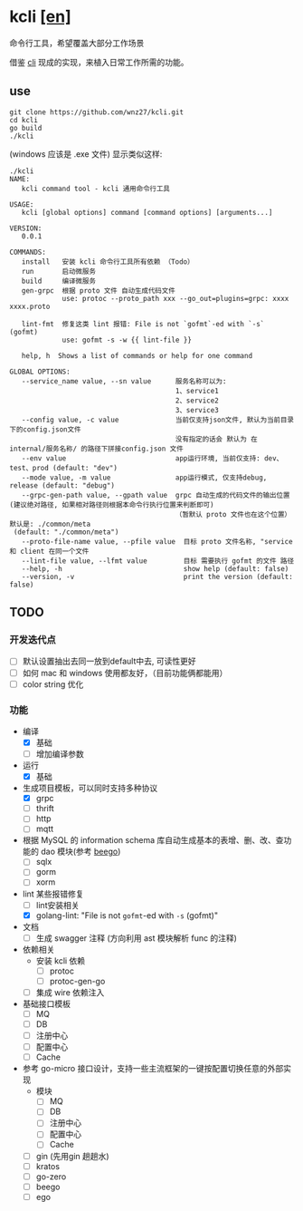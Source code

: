 # kcli  [[en]](README_en.md)
命令行工具，希望覆盖大部分工作场景

借鉴 [cli](https://github.com/urfave/cli) 现成的实现，来植入日常工作所需的功能。

## use
```shell
git clone https://github.com/wnz27/kcli.git
cd kcli
go build
./kcli
```
(windows 应该是 .exe 文件)
显示类似这样:
```shell
./kcli                                                              
NAME:
   kcli command tool - kcli 通用命令行工具

USAGE:
   kcli [global options] command [command options] [arguments...]

VERSION:
   0.0.1

COMMANDS:
   install   安装 kcli 命令行工具所有依赖 （Todo）
   run       启动微服务
   build     编译微服务
   gen-grpc  根据 proto 文件 自动生成代码文件
             use: protoc --proto_path xxx --go_out=plugins=grpc: xxxx xxxx.proto

   lint-fmt  修复这类 lint 报错: File is not `gofmt`-ed with `-s` (gofmt)
             use: gofmt -s -w {{ lint-file }}

   help, h  Shows a list of commands or help for one command

GLOBAL OPTIONS:
   --service_name value, --sn value      服务名称可以为: 
                                         1、service1 
                                         2、service2 
                                         3、service3
   --config value, -c value              当前仅支持json文件, 默认为当前目录下的config.json文件
                                         没有指定的话会 默认为 在 internal/服务名称/ 的路径下拼接config.json 文件
   --env value                           app运行环境, 当前仅支持: dev、test、prod (default: "dev")
   --mode value, -m value                app运行模式, 仅支持debug, release (default: "debug")
   --grpc-gen-path value, --gpath value  grpc 自动生成的代码文件的输出位置(建议绝对路径, 如果相对路径则根据本命令行执行位置来判断即可)
                                         （暂默认 proto 文件也在这个位置）默认是: ./common/meta
 (default: "./common/meta")
   --proto-file-name value, --pfile value  目标 proto 文件名称, "service 和 client 在同一个文件
   --lint-file value, --lfmt value         目标 需要执行 gofmt 的文件 路径
   --help, -h                              show help (default: false)
   --version, -v                           print the version (default: false)
```

## TODO
### 开发迭代点
- [ ] 默认设置抽出去同一放到default中去, 可读性更好
- [ ] 如何 mac 和 windows 使用都友好，（目前功能俩都能用）
- [ ] color string 优化
### 功能
- 编译
  - [X] 基础
  - [ ] 增加编译参数
- 运行
  - [X] 基础
- 生成项目模板，可以同时支持多种协议
  - [X] grpc
  - [ ] thrift
  - [ ] http
  - [ ] mqtt
- 根据 MySQL 的 information schema 库自动生成基本的表增、删、改、查功能的 dao 模块(参考 [beego](https://github.com/beego/beego))
  - [ ] sqlx
  - [ ] gorm
  - [ ] xorm
- lint 某些报错修复
  - [ ] lint安装相关
  - [X] golang-lint: "File is not `gofmt`-ed with `-s` (gofmt)"
- 文档
  - [ ] 生成 swagger 注释 (方向利用 ast 模块解析 func 的注释)
- 依赖相关
  - 安装 kcli 依赖
    - [ ] protoc
    - [ ] protoc-gen-go 
  - [ ] 集成 wire 依赖注入
- 基础接口模板
  - [ ] MQ
  - [ ] DB
  - [ ] 注册中心
  - [ ] 配置中心
  - [ ] Cache
- 参考 go-micro 接口设计，支持一些主流框架的一键按配置切换任意的外部实现
  - 模块
      - [ ] MQ
      - [ ] DB
      - [ ] 注册中心
      - [ ] 配置中心 
      - [ ] Cache
  - [ ] gin (先用gin 趟趟水)
  - [ ] kratos
  - [ ] go-zero
  - [ ] beego
  - [ ] ego

